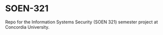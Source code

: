 # SOEN-321
Repo for the Information Systems Security (SOEN 321) semester project at Concordia University.
